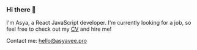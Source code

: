 ### Hi there 👋

I'm Asya, a React JavaScript developer.
I'm currently looking for a job, so feel free to check out my [CV](./CV.md) and hire me!

Contact me: hello@asyavee.pro

<!--
**asyavee/asyavee** is a ✨ _special_ ✨ repository because its `README.md` (this file) appears on your GitHub profile.

Here are some ideas to get you started:

- 🔭 I’m currently working on ...
- 🌱 I’m currently learning ...
- 👯 I’m looking to collaborate on ...
- 🤔 I’m looking for help with ...
- 💬 Ask me about ...
- 📫 How to reach me: ...
- 😄 Pronouns: ...
- ⚡ Fun fact: ...
-->
